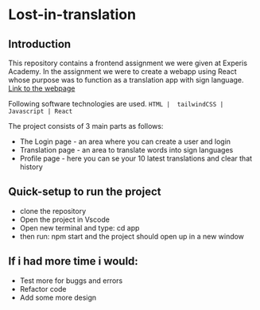 # Lost-in-translation

## Introduction

This repository contains a frontend assignment we were given at Experis Academy.
In the assignment we were to create a webapp using React whose purpose was to function as a translation app with sign language.
[Link to the webpage](https://lost-in-translation-green.vercel.app/)

Following software technologies are used.
`HTML |  tailwindCSS | Javascript | React`

The project consists of 3 main parts as follows:

-   The Login page - an area where you can create a user and login
-   Translation page - an area to translate words into sign languages
-   Profile page - here you can se your 10 latest translations and clear that history

## Quick-setup to run the project

-   clone the repository
-   Open the project in Vscode
-   Open new terminal and type: cd app
-   then run: npm start and the project should open up in a new window

## If i had more time i would:

-   Test more for buggs and errors
-   Refactor code
-   Add some more design
